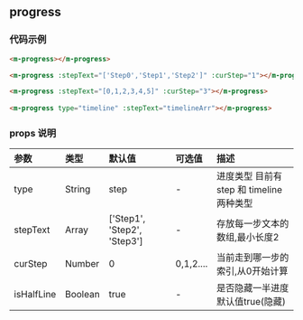 
## progress

### 代码示例

```html
<m-progress></m-progress>

<m-progress :stepText="['Step0','Step1','Step2']" :curStep="1"></m-progress>

<m-progress :stepText="[0,1,2,3,4,5]" :curStep="3"></m-progress>
    
<m-progress type="timeline" :stepText="timelineArr"></m-progress>
```

### props 说明

| 参数      |类型 | 默认值    | 可选值|描述    | 
|:-------- | :--------|:--------  |:--------|:---------| 
|type|String|step|-|进度类型 目前有step 和 timeline两种类型|
|stepText|Array|['Step1', 'Step2', 'Step3']|-|存放每一步文本的数组,最小长度2|
|curStep|Number|0|0,1,2....|当前走到哪一步的索引,从0开始计算|
|isHalfLine|Boolean|true|-|是否隐藏一半进度 默认值true(隐藏)|
